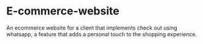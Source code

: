 # E-commerce-website
An ecommerce website for a client that implements check out using whatsapp, a feature that adds a personal touch to the shopping experience.
